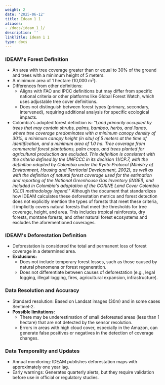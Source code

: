 ```yaml
---
weight: 2
date: '2025-06-12'
title: Ideam 1 1
aliases:
- /docs/ideam_1_1/
description: ''
linkTitle: Ideam 1 1
type: docs
---
```


### IDEAM's Forest Definition

- An area with tree coverage greater than or equal to 30% of the ground and trees with a minimum height of 5 meters.
- A minimum area of 1 hectare (10,000 m²).
- Differences from other definitions:
  - Aligns with FAO and IPCC definitions but may differ from specific national criteria or other platforms like Global Forest Watch, which uses adjustable tree cover definitions.
  - Does not distinguish between forest types (primary, secondary, intervened), requiring additional analysis for specific ecological impacts.
- Colombia's adopted forest definition is: _"Land primarily occupied by trees that may contain shrubs, palms, bamboo, herbs, and lianas, where tree coverage predominates with a minimum canopy density of 30%, a minimum canopy height (in situ) of 5 meters at the time of identification, and a minimum area of 1.0 ha. Tree coverage from commercial forest plantations, palm crops, and trees planted for agricultural production are excluded. This definition is consistent with the criteria defined by the UNFCCC in its decision 11/CP.7, with the definition adopted by Colombia under the Kyoto Protocol (Ministry of Environment, Housing and Territorial Development, 2002), as well as with the definition of natural forest coverage used for the estimation and reporting of the National Greenhouse Gas Inventory (INGEI), and included in Colombia's adaptation of the CORINE Land Cover Colombia (CLC) methodology legend."_ Although the document that standardizes how IDEAM calculates these deforestation metrics and forest detection does not explicitly mention the types of forests that meet these criteria, it implicitly covers natural forests that meet the thresholds for tree coverage, height, and area. This includes tropical rainforests, dry forests, montane forests, and other natural forest ecosystems and excludes the aforementioned coverages.

### IDEAM's Deforestation Definition

- Deforestation is considered the total and permanent loss of forest coverage in a determined area.
- **Exclusions:**
  - Does not include temporary forest losses, such as those caused by natural phenomena or forest regeneration.
  - Does not differentiate between causes of deforestation (e.g., legal logging, illegal logging, fires, agricultural expansion, infrastructure).

### Data Resolution and Accuracy

- Standard resolution: Based on Landsat images (30m) and in some cases Sentinel-2.
- **Possible limitations:**
  - There may be underestimation of small deforested areas (less than 1 hectare) that are not detected by the sensor resolution.
  - Errors in areas with high cloud cover, especially in the Amazon, can generate false positives or negatives in the detection of coverage changes.

### Data Temporality and Updates

- Annual monitoring: IDEAM publishes deforestation maps with approximately one year lag.
- Early warnings: Generates quarterly alerts, but they require validation before use in official or regulatory studies.
